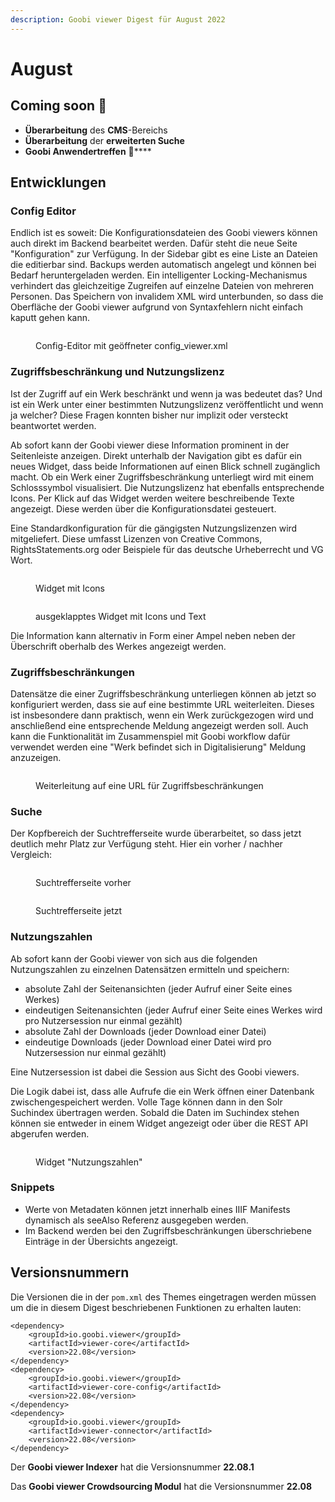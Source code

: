 ```yaml
---
description: Goobi viewer Digest für August 2022
---
```


# August

## Coming soon :rocket:

* **Überarbeitung** des **CMS**-Bereichs
* **Überarbeitung** der **erweiterten Suche**
* **Goobi Anwendertreffen** :tada:****

## Entwicklungen

### Config Editor

Endlich ist es soweit: Die Konfigurationsdateien des Goobi viewers können auch direkt im Backend bearbeitet werden. Dafür steht die neue Seite "Konfiguration" zur Verfügung. In der Sidebar gibt es eine Liste an Dateien die editierbar sind. Backups werden automatisch angelegt und können bei Bedarf heruntergeladen werden. Ein intelligenter Locking-Mechanismus verhindert das gleichzeitige Zugreifen auf einzelne Dateien von mehreren Personen. Das Speichern von invalidem XML wird unterbunden, so dass die Oberfläche der Goobi viewer aufgrund von Syntaxfehlern nicht einfach kaputt gehen kann.

<figure><img src="../.gitbook/assets/22.08_DE_config-editor.png" alt=""><figcaption><p>Config-Editor mit geöffneter config_viewer.xml</p></figcaption></figure>

### Zugriffsbeschränkung und Nutzungslizenz

Ist der Zugriff auf ein Werk beschränkt und wenn ja was bedeutet das? Und ist ein Werk unter einer bestimmten Nutzungslizenz veröffentlicht und wenn ja welcher? Diese Fragen konnten bisher nur implizit oder versteckt beantwortet werden.

Ab sofort kann der Goobi viewer diese Information prominent in der Seitenleiste anzeigen. Direkt unterhalb der Navigation gibt es dafür ein neues Widget, dass beide Informationen auf einen Blick schnell zugänglich macht. Ob ein Werk einer Zugriffsbeschränkung unterliegt wird mit einem Schlosssymbol visualisiert. Die Nutzungslizenz hat ebenfalls entsprechende Icons. Per Klick auf das Widget werden weitere beschreibende Texte angezeigt. Diese werden über die Konfigurationsdatei gesteuert.

Eine Standardkonfiguration für die gängigsten Nutzungslizenzen wird mitgeliefert. Diese umfasst Lizenzen von Creative Commons, RightsStatements.org oder Beispiele für das deutsche Urheberrecht und VG Wort.

<div>

<figure><img src="../.gitbook/assets/22.08_DE_widget-collapsed.png" alt=""><figcaption><p>Widget mit Icons</p></figcaption></figure>

 

<figure><img src="../.gitbook/assets/22.08_DE_widget-open.png" alt=""><figcaption><p>ausgeklapptes Widget mit Icons und Text</p></figcaption></figure>

</div>

Die Information kann alternativ in Form einer Ampel neben neben der Überschrift oberhalb des Werkes angezeigt werden.

### Zugriffsbeschränkungen

Datensätze die einer Zugriffsbeschränkung unterliegen können ab jetzt so konfiguriert werden, dass sie auf eine bestimmte URL weiterleiten. Dieses ist insbesondere dann praktisch, wenn ein Werk zurückgezogen wird und anschließend eine entsprechende Meldung angezeigt werden soll. Auch kann die Funktionalität im Zusammenspiel mit Goobi workflow dafür verwendet werden eine "Werk befindet sich in Digitalisierung" Meldung anzuzeigen.

<figure><img src="../.gitbook/assets/22.08_DE_function-forward.png" alt=""><figcaption><p>Weiterleitung auf eine URL für Zugriffsbeschränkungen</p></figcaption></figure>

### Suche

Der Kopfbereich der Suchtrefferseite wurde überarbeitet, so dass jetzt deutlich mehr Platz zur Verfügung steht. Hier ein vorher / nachher Vergleich:

<figure><img src="../.gitbook/assets/22.08_DE_search-old.png" alt=""><figcaption><p>Suchtrefferseite vorher</p></figcaption></figure>

<figure><img src="../.gitbook/assets/22.08_DE_search-new.png" alt=""><figcaption><p>Suchtrefferseite jetzt</p></figcaption></figure>

### Nutzungszahlen

Ab sofort kann der Goobi viewer von sich aus die folgenden Nutzungszahlen zu einzelnen Datensätzen ermitteln und speichern:

* absolute Zahl der Seitenansichten (jeder Aufruf einer Seite eines Werkes)
* eindeutigen Seitenansichten (jeder Aufruf einer Seite eines Werkes wird pro Nutzersession nur einmal gezählt)
* absolute Zahl der Downloads (jeder Download einer Datei)
* eindeutige Downloads (jeder Download einer Datei wird pro Nutzersession nur einmal gezählt)

Eine Nutzersession ist dabei die Session aus Sicht des Goobi viewers.&#x20;

Die Logik dabei ist, dass alle Aufrufe die ein Werk öffnen einer Datenbank zwischengespeichert werden. Volle Tage können dann in den Solr Suchindex übertragen werden. Sobald die Daten im Suchindex stehen können sie entweder in einem Widget angezeigt oder über die REST API abgerufen werden.

<figure><img src="../.gitbook/assets/22.08_DE_widget-usage-figures.png" alt=""><figcaption><p>Widget "Nutzungszahlen"</p></figcaption></figure>

### Snippets

* Werte von Metadaten können jetzt innerhalb eines IIIF Manifests dynamisch als seeAlso Referenz ausgegeben werden.
* Im Backend werden bei den Zugriffsbeschränkungen überschriebene Einträge in der Übersichts angezeigt.

## Versionsnummern

Die Versionen die in der `pom.xml` des Themes eingetragen werden müssen um die in diesem Digest beschriebenen Funktionen zu erhalten lauten:

```markup
<dependency>
    <groupId>io.goobi.viewer</groupId>
    <artifactId>viewer-core</artifactId>
    <version>22.08</version>
</dependency>
<dependency>
    <groupId>io.goobi.viewer</groupId>
    <artifactId>viewer-core-config</artifactId>
    <version>22.08</version>
</dependency>
<dependency>
    <groupId>io.goobi.viewer</groupId>
    <artifactId>viewer-connector</artifactId>
    <version>22.08</version>
</dependency>
```

Der **Goobi viewer Indexer** hat die Versionsnummer **22.08.1**

Das **Goobi viewer Crowdsourcing Modul** hat die Versionsnummer **22.08**

